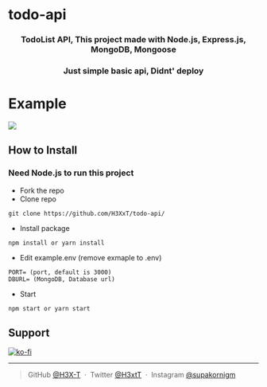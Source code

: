 # todo-api

<h3 align="center">TodoList API, This project made with Node.js, Express.js, MongoDB, Mongoose</h3>
<h3 align="center">
 <a>Just simple basic api, Didnt' deploy</a>
</h3>

# Example

![](https://cdn.discordapp.com/attachments/740561017083527179/953746988359372860/unknown.png)

## How to Install

### Need Node.js to run this project

- Fork the repo
- Clone repo

```
git clone https://github.com/H3XxT/todo-api/
```

- Install package

```
npm install or yarn install
```

- Edit example.env (remove exmaple to .env)

```
PORT= (port, default is 3000)
DBURL= (MongoDB, Database url)
```

- Start

```
npm start or yarn start
```

## Support

[![ko-fi](https://ko-fi.com/img/githubbutton_sm.svg)](https://ko-fi.com/L4L6ARTNW)

---

> GitHub [@H3X-T](https://github.com/H3X-T) &nbsp;&middot;&nbsp;
> Twitter [@H3xtT](https://twitter.com/H3xtT) &nbsp;&middot;&nbsp;
> Instagram [@supakornigm](https://instagram.com/supakornigm)
